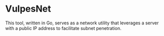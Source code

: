 # VulpesNet
This tool, written in Go, serves as a network utility that leverages a server with a public IP address to facilitate subnet penetration.
